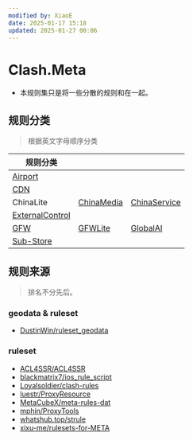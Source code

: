 ```yaml
---
modified by: XiaoE
date: 2025-01-17 15:18
updated: 2025-01-27 00:06
---
```

# Clash.Meta
- 本规则集只是将一些分散的规则和在一起。

## 规则分类
> 根据英文字母顺序分类

| 规则分类                                                                                                                                      |                                                                                      |                                                                                          |
| ----------------------------------------------------------------------------------------------------------------------------------------- | ------------------------------------------------------------------------------------ | ---------------------------------------------------------------------------------------- |
| [Airport](https://github.com/LaolunsiG/PCR/tree/main/Rules/Clash.Meta/Airport)                                                            |                                                                                      |                                                                                          |
| [CDN](https://github.com/LaolunsiG/PCR/tree/main/Rules/Clash.Meta/CDN)                                                                    |                                                                                      |                                                                                          |
| ChinaLite                                                                                                                                 | [ChinaMedia](https://github.com/LaolunsiG/PCR/tree/main/Rules/Clash.Meta/ChinaMedia) | [ChinaService](https://github.com/LaolunsiG/PCR/tree/main/Rules/Clash.Meta/ChinaService) |
| [ExternalControl](https://github.com/LaolunsiG/PCR/tree/main/Rules/Clash.Meta/ExternalControl)                                            |                                                                                      |                                                                                          |
| [GFW](https://github.com/LaolunsiG/PCR/tree/main/Rules/Clash.Meta/GFWhttps://github.com/LaolunsiG/PCR/tree/main/Rules/Clash.Meta/GFWLite) | [GFWLite](https://github.com/LaolunsiG/PCR/tree/main/Rules/Clash.Meta/GFWLite)       | [GlobalAI](https://github.com/LaolunsiG/PCR/tree/main/Rules/Clash.Meta/GlobalAI)         |
| [Sub-Store](https://github.com/LaolunsiG/PCR/tree/main/Rules/Clash.Meta/Sub-Store)                                                        |                                                                                      |                                                                                          |

## 规则来源
> 排名不分先后。

### geodata & ruleset
- [DustinWin/ruleset_geodata](https://github.com/DustinWin/ruleset_geodata)

### ruleset
- [ACL4SSR/ACL4SSR](https://github.com/ACL4SSR/ACL4SSR)
- [blackmatrix7/ios_rule_script](https://github.com/blackmatrix7/ios_rule_script/tree/master/rule/Clash)
- [Loyalsoldier/clash-rules](https://github.com/Loyalsoldier/clash-rules)
- [luestr/ProxyResource](https://github.com/luestr/ProxyResource/blob/main/Resource/Markdown/Rule/README.md)
- [MetaCubeX/meta-rules-dat](https://github.com/MetaCubeX/meta-rules-dat)
- [mphin/ProxyTools](https://github.com/mphin/ProxyTools)
- [whatshub.top/strule](https://whatshub.top/strule)
- [xixu-me/rulesets-for-META](https://github.com/xixu-me/rulesets-for-META)